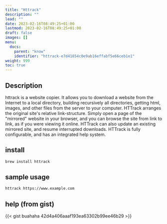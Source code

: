 ```yaml
---
title: "Httrack"
description: ""
lead: ""
date: 2023-02-16T08:49:25+01:00
lastmod: 2023-02-16T08:49:25+01:00
draft: false
images: []
menu:
  docs:
    parent: "know"
    identifier: "httrack-e7d41854c0e9ab16effabf5e66ceb1e1"
weight: 999
toc: true
---
```



## Description

httrack is a website copier. It allows you to download a website from the Internet to a local directory, building recursively all directories, getting html, images, and other files from the server to your computer. HTTrack arranges the original site's relative link-structure. Simply open a page of the "mirrored" website in your browser, and you can browse the site from link to link, as if you were viewing it online. HTTrack can also update an existing mirrored site, and resume interrupted downloads. HTTrack is fully configurable, and has an integrated help system.

## install

```bash
brew install httrack
```

## sample usage

```bash
httrack https://www.example.com
```

## help (from gist)

{{< gist buahaha 42d4a406aaaf193ea63302b99ee46b29 >}}